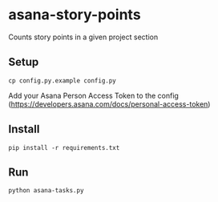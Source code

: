# asana-story-points
Counts story points in a given project section

## Setup

`cp config.py.example config.py`

Add your Asana Person Access Token to the config (https://developers.asana.com/docs/personal-access-token)

## Install

`pip install -r requirements.txt`

## Run

`python asana-tasks.py`
